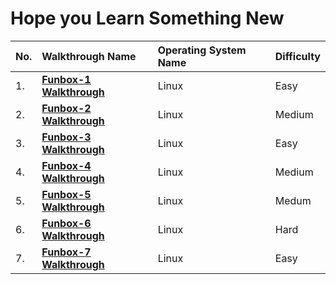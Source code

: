 # Hope you Learn Something New 
 | No. | Walkthrough Name | Operating System Name | Difficulty |
 |:----|:-----------------|:----------------------|:-----------|
 |  1. | [**Funbox-1 Walkthrough**](https://www.linkedin.com/pulse/funbox-1-walkthrough-vulnhub-shubham-singh/) | Linux | Easy |
 |  2. | [**Funbox-2 Walkthrough**](https://shubham-singh.medium.com/funbox-2-walkthrough-vulnhub-b1933209acf3) | Linux | Medium |   
 |  3. | [**Funbox-3 Walkthrough**](https://shubham-singh.medium.com/funbox-3-easy-walkthrough-vulnhub-fd13a1648445)| Linux | Easy |
 |  4. | [**Funbox-4 Walkthrough**](https://shubham-singh.medium.com/funbox-4-ctf-walkthrough-vulnhub-a5c733c350df)|  Linux | Medium |
 |  5. | [**Funbox-5 Walkthrough**](https://shubham-singh.medium.com/funbox-5-next-level-walkthrough-vulnhub-9b896ccca06)| Linux  | Medum |
 |  6. | [**Funbox-6 Walkthrough**](https://shubham-singh.medium.com/funbox-6-gamble-hall-walkthrough-vulnhub-26ad3f076d67)|  Linux | Hard |
 |  7. | [**Funbox-7 Walkthrough**](https://shubham-singh.medium.com/funbox-7-easyenum-walkthrough-vulnhub-3c1ef0f1c2ef)|Linux  | Easy |
